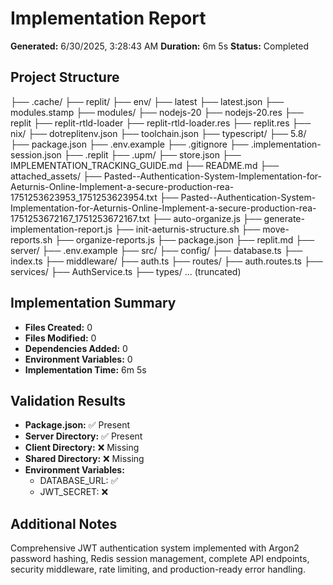 # Implementation Report

**Generated:** 6/30/2025, 3:28:43 AM
**Duration:** 6m 5s
**Status:** Completed

## Project Structure

├── .cache/
  ├── replit/
    ├── env/
      ├── latest
      ├── latest.json
    ├── modules.stamp
    ├── modules/
      ├── nodejs-20
      ├── nodejs-20.res
      ├── replit
      ├── replit-rtld-loader
      ├── replit-rtld-loader.res
      ├── replit.res
    ├── nix/
      ├── dotreplitenv.json
    ├── toolchain.json
  ├── typescript/
    ├── 5.8/
      ├── package.json
├── .env.example
├── .gitignore
├── .implementation-session.json
├── .replit
├── .upm/
  ├── store.json
├── IMPLEMENTATION_TRACKING_GUIDE.md
├── README.md
├── attached_assets/
  ├── Pasted--Authentication-System-Implementation-for-Aeturnis-Online-Implement-a-secure-production-rea-1751253623953_1751253623954.txt
  ├── Pasted--Authentication-System-Implementation-for-Aeturnis-Online-Implement-a-secure-production-rea-1751253672167_1751253672167.txt
├── auto-organize.js
├── generate-implementation-report.js
├── init-aeturnis-structure.sh
├── move-reports.sh
├── organize-reports.js
├── package.json
├── replit.md
├── server/
  ├── .env.example
  ├── src/
    ├── config/
      ├── database.ts
    ├── index.ts
    ├── middleware/
      ├── auth.ts
    ├── routes/
      ├── auth.routes.ts
    ├── services/
      ├── AuthService.ts
    ├── types/
... (truncated)
## Implementation Summary

- **Files Created:** 0
- **Files Modified:** 0
- **Dependencies Added:** 0
- **Environment Variables:** 0
- **Implementation Time:** 6m 5s

## Validation Results

- **Package.json:** ✅ Present
- **Server Directory:** ✅ Present
- **Client Directory:** ❌ Missing
- **Shared Directory:** ❌ Missing
- **Environment Variables:**
  - DATABASE_URL: ✅
  - JWT_SECRET: ❌

## Additional Notes

Comprehensive JWT authentication system implemented with Argon2 password hashing, Redis session management, complete API endpoints, security middleware, rate limiting, and production-ready error handling.
